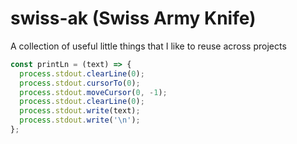 # swiss-ak (Swiss Army Knife)

A collection of useful little things that I like to reuse across projects

```javascript
const printLn = (text) => {
  process.stdout.clearLine(0);
  process.stdout.cursorTo(0);
  process.stdout.moveCursor(0, -1);
  process.stdout.clearLine(0);
  process.stdout.write(text);
  process.stdout.write('\n');
};
```
